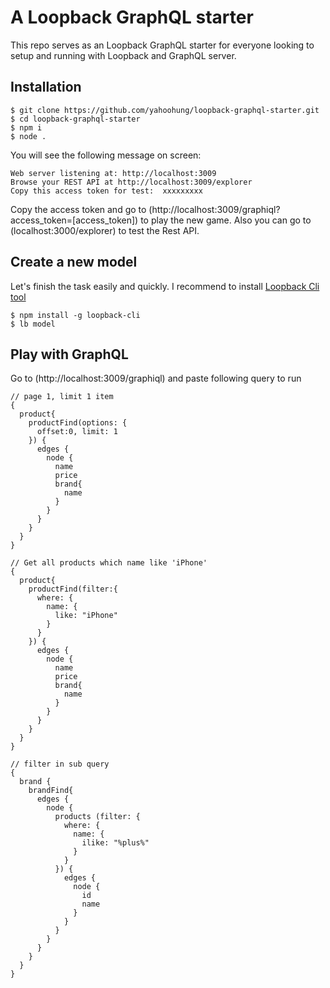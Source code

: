 # A Loopback GraphQL starter 

This repo serves as an Loopback GraphQL starter for everyone looking to setup and running with Loopback and GraphQL server.

## Installation
```
$ git clone https://github.com/yahoohung/loopback-graphql-starter.git
$ cd loopback-graphql-starter
$ npm i
$ node .
```

You will see the following message on screen:
```
Web server listening at: http://localhost:3009
Browse your REST API at http://localhost:3009/explorer
Copy this access token for test:  xxxxxxxxx
 ```
 
 Copy the access token and go to (http://localhost:3009/graphiql?access_token=[access_token]) to play the new game. Also you can go to (localhost:3000/explorer) to test the Rest API.
 
 ## Create a new model
 Let's finish the task easily and quickly. I recommend to install [Loopback Cli tool](https://github.com/strongloop/loopback-cli)
 ```
$ npm install -g loopback-cli
$ lb model 
```

## Play with GraphQL
Go to (http://localhost:3009/graphiql) and paste following query to run
```
// page 1, limit 1 item
{
  product{
    productFind(options: {
      offset:0, limit: 1
    }) {
      edges {
        node {
          name
          price
          brand{
            name
          }
        }
      }
    }
  }
}
```

```
// Get all products which name like 'iPhone'
{
  product{
    productFind(filter:{
      where: {
        name: {
          like: "iPhone"
        }
      }
    }) {
      edges {
        node {
          name
          price
          brand{
            name
          }
        }
      }
    }
  }
}
```

```
// filter in sub query
{ 
  brand {
    brandFind{
      edges {
        node {
          products (filter: {
            where: {
              name: {
                ilike: "%plus%"
              }
            }
          }) {
            edges {
              node {
                id
                name
              }
            }
          }
        } 
      }
    }
  }
}
```
